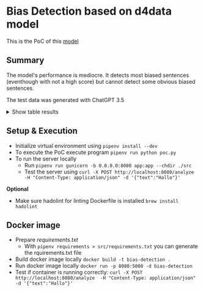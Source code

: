 # Bias Detection based on d4data model
This is the PoC of this [model](https://huggingface.co/d4data/bias-detection-model)

## Summary
The model's performance is mediocre. It detects most biased sentences (eventhough with not a high score) but cannot detect some obvious biased sentences.

The test data was generated with ChatGPT 3.5

<details>
<summary>Show table results</summary>

| sentence                                                                                                                                                                      | label      | score              | expected_label | expected_score |
| ----------------------------------------------------------------------------------------------------------------------------------------------------------------------------- | ---------- | ------------------ | -------------- | -------------- |
| Women are naturally more nurturing than men.                                                                                                                                  | Biased     | 0.6526679396629333 | biased         | 0.8            |
| Immigrants are responsible for the rise in crime rates.                                                                                                                       | Non-biased | 0.6713736057281494 | biased         | 0.7            |
| People from rural areas are less intelligent than those from urban areas.                                                                                                     | Biased     | 0.5620691180229187 | biased         | 0.6            |
| The government's policies always favor the rich.                                                                                                                              | Biased     | 0.6117877960205078 | biased         | 0.9            |
| Muslims are inherently violent.                                                                                                                                               | Biased     | 0.5383952260017395 | biased         | 0.75           |
| LGBTQ+ individuals are mentally ill.                                                                                                                                          | Non-biased | 0.6558012366294861 | biased         | 0.85           |
| People with disabilities are a burden on society.                                                                                                                             | Biased     | 0.5670897364616394 | biased         | 0.7            |
| Men are better leaders than women.                                                                                                                                            | Biased     | 0.9766878485679626 | biased         | 0.8            |
| Asians are naturally good at math.                                                                                                                                            | Biased     | 0.6453569531440735 | biased         | 0.65           |
| Millennials are lazy and entitled.                                                                                                                                            | Biased     | 0.6984381079673767 | biased         | 0.75           |
| The sun rises in the east.                                                                                                                                                    | Biased     | 0.6859610676765442 | non biased     | 0.2            |
| Water freezes at 0 degrees Celsius.                                                                                                                                           | Non-biased | 0.9142873287200928 | non biased     | 0.3            |
| The Earth orbits around the sun.                                                                                                                                              | Biased     | 0.9809190630912781 | non biased     | 0.2            |
| The acceleration due to gravity is approximately 9.8 m/s^2.                                                                                                                   | Non-biased | 0.9526739716529846 | non biased     | 0.3            |
| Plants require sunlight for photosynthesis.                                                                                                                                   | Non-biased | 0.5358158946037292 | non biased     | 0.3            |
| Oxygen is necessary for human survival.                                                                                                                                       | Biased     | 0.9783470630645752 | non biased     | 0.3            |
| DNA is the genetic material found in cells.                                                                                                                                   | Biased     | 0.5492093563079834 | non biased     | 0.3            |
| The Pythagorean theorem states that in a right triangle, the square of the length of the hypotenuse is equal to the sum of the squares of the lengths of the other two sides. | Biased     | 0.5413097739219666 | non biased     | 0.2            |
| Water consists of two hydrogen atoms and one oxygen atom.                                                                                                                     | Non-biased | 0.5744374394416809 | non biased     | 0.3            |
| The Earth is approximately 4.5 billion years old.                                                                                                                             | Non-biased | 0.9084227085113525 | non biased     | 0.2            |
</details>

## Setup & Execution
* Initialize virtual environment using `pipenv install --dev`
* To execute the PoC execute program `pipenv run python poc.py`
* To run the server locally
    * Run `pipenv run gunicorn -b 0.0.0.0:8080 app:app --chdir ./src`
    * Test the server using `curl -X POST http://localhost:8080/analyze  -H "Content-Type: application/json" -d '{"text":"Hallo"}'`

**Optional**
* Make sure hadolint for linting Dockerfile is installed `brew install hadolint`

## Docker image
* Prepare *requirements.txt*
    * With `pipenv requirements > src/requirements.txt` you can generate the rquirements.txt file
* Build docker image locally `docker build -t bias-detection .`
* Run docker image locally `docker run -p 8080:5000 -d bias-detection`
* Test if container is running correctly: `curl -X POST http://localhost:8080/analyze  -H "Content-Type: application/json" -d '{"text":"Hallo"}'`